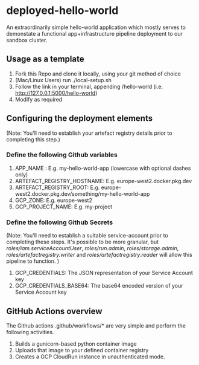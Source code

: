 # deployed-hello-world
An extraordinarily simple hello-world application which mostly serves to demonstate a functional app+infrastructure pipeline deployment to our sandbox cluster. 

## Usage as a template
1. Fork this Repo and clone it locally, using your git method of choice
2. (Mac/Linux Users) run ./local-setup.sh
3. Follow the link in your terminal, appending /hello-world (i.e. http://127.0.0.1:5000/hello-world)
4. Modify as required

## Configuring the deployment elements

(Note: You'll need to establish your artefact registry details prior to completing this step.)

### Define the following Github variables
1. APP_NAME : E.g. my-hello-world-app (lowercase with optional dashes only)
2. ARTEFACT_REGISTRY_HOSTNAME: E.g. europe-west2.docker.pkg.dev
3. ARTEFACT_REGISTRY_ROOT: E.g. europe-west2.docker.pkg.dev/something/my-hello-world-app
4. GCP_ZONE: E.g. europe-west2
5. GCP_PROJECT_NAME: E.g. my-project

### Define the following Github Secrets
(Note: You'll need to establish a suitable service-account prior to completing these steps. It's possible to be more granular, but *roles/iam.serviceAccountUser*, *roles/run.admin*, *roles/storage.admin*, *roles/artefactregistry.writer* and *roles/artefactregistry.reader* will allow this pipeline to function.
)
1. GCP_CREDENTIALS: The JSON representation of your Service Account key
2. GCP_CREDENTIALS_BASE64: The base64 encoded version of your Service Account key

## GitHub Actions overview
The Github actions .github/workflows/* are very simple and perform the following activities.

1. Builds a gunicorn-based python container image
2. Uploads that image to your defined container registry
3. Creates a GCP CloudRun instance in unauthenticated mode. 